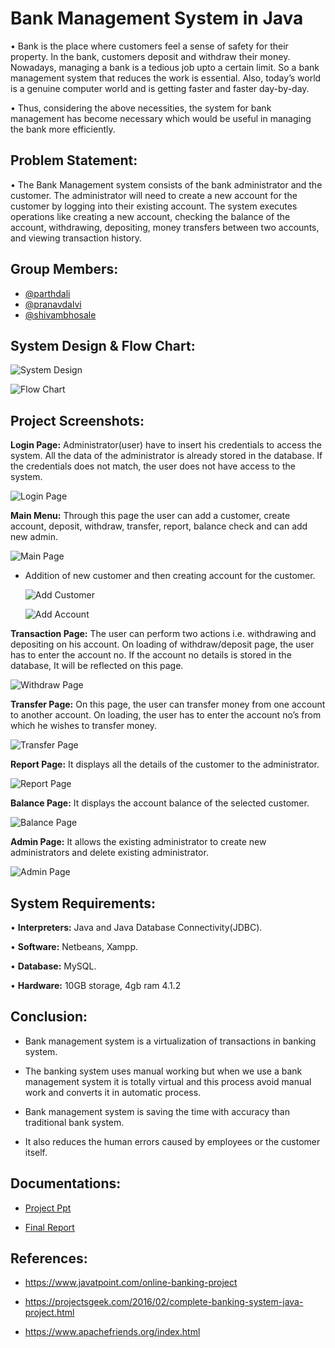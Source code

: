 # Bank Management System in Java

• Bank is the place where customers feel a sense of safety for their property.
In the bank, customers deposit and withdraw their money. Nowadays, managing a bank
is a tedious job upto a certain limit. So a bank management system that reduces
the work is essential. Also, today’s world is a genuine computer world and is
getting faster and faster day-by-day. 

• Thus, considering the above necessities, the system for bank management has
become necessary which would be useful in managing the bank more
efficiently.

## Problem Statement:
• The Bank Management system consists of the bank administrator and
the customer. The administrator will need to create a new account for
the customer by logging into their existing account. The system executes operations like creating a new account, checking
the balance of the account, withdrawing, depositing, money transfers
between two accounts, and viewing transaction history.

## Group Members:

 - [@parthdali](https://github.com/parthd06)
 - [@pranavdalvi](https://github.com/PRANAVD-10)
 - [@shivambhosale](https://github.com/ShivamB10)

## System Design & Flow Chart:

![System Design](https://github.com/parthd06/Java-Bank_Management_System/blob/main/Extras/Screenshots/SystemDesign.png)

![Flow Chart](https://github.com/parthd06/Java-Bank_Management_System/blob/main/Extras/Screenshots/Flowchart.png)

## Project Screenshots:
**Login Page:**
Administrator(user) have to insert his credentials to access the system. All the
data of the administrator is already stored in the database. If the credentials does not match, the
user does not have access to the system. 

![Login Page](https://github.com/parthd06/Java-Bank_Management_System/blob/main/Extras/Screenshots/ss1.png)

**Main Menu:** 
Through this page the user can add a customer, create account, deposit,
withdraw, transfer, report, balance check and can add new admin.

![Main Page](https://github.com/parthd06/Java-Bank_Management_System/blob/main/Extras/Screenshots/ss2.png)

- Addition of new customer and then creating account for the customer.

  ![Add Customer](https://github.com/parthd06/Java-Bank_Management_System/blob/main/Extras/Screenshots/ss3.png)

  ![Add Account](https://github.com/parthd06/Java-Bank_Management_System/blob/main/Extras/Screenshots/ss4.png)

**Transaction Page:** 
The user can perform two actions i.e. withdrawing and depositing on his
account. On loading of withdraw/deposit page, the user has to enter the account no. If the account no
details is stored in the database, It will be reflected on this page. 

![Withdraw Page](https://github.com/parthd06/Java-Bank_Management_System/blob/main/Extras/Screenshots/ss5.png)

**Transfer Page:**
On this page, the user can transfer money from one account to another account.
On loading, the user has to enter the account no’s from which he wishes to transfer money.

![Transfer Page](https://github.com/parthd06/Java-Bank_Management_System/blob/main/Extras/Screenshots/ss7.png)

**Report Page:** It displays all the details of the customer to the administrator.

![Report Page](https://github.com/parthd06/Java-Bank_Management_System/blob/main/Extras/Screenshots/ss8.png)

**Balance Page:** It displays the account balance of the selected customer.

![Balance Page](https://github.com/parthd06/Java-Bank_Management_System/blob/main/Extras/Screenshots/ss9.png)

**Admin Page:** 
It allows the existing administrator to create new administrators and delete existing
administrator.

![Admin Page](https://github.com/parthd06/Java-Bank_Management_System/blob/main/Extras/Screenshots/ss10.png)

## System Requirements:

• **Interpreters:** Java and Java Database Connectivity(JDBC).

• **Software:** Netbeans, Xampp.

• **Database:** MySQL.

• **Hardware:** 10GB storage, 4gb ram 4.1.2

## Conclusion:

- Bank management system is a virtualization of transactions in banking system. 

- The banking system uses manual working but when we use a bank management system it is totally virtual and this process avoid manual work and converts it in automatic process. 

- Bank management system is saving the time with accuracy than traditional bank system.

- It also reduces the human errors caused by employees or the customer itself.

## Documentations:

- [Project Ppt](https://github.com/parthd06/Java-Bank_Management_System/blob/main/Extras/Reports/PPT_SEITA_19.pptx)

- [Final Report](https://github.com/parthd06/Java-Bank_Management_System/blob/main/Extras/Reports/ProjectReport_SEITA_19.pdf)

## References:

- https://www.javatpoint.com/online-banking-project

- https://projectsgeek.com/2016/02/complete-banking-system-java-project.html

- https://www.apachefriends.org/index.html
